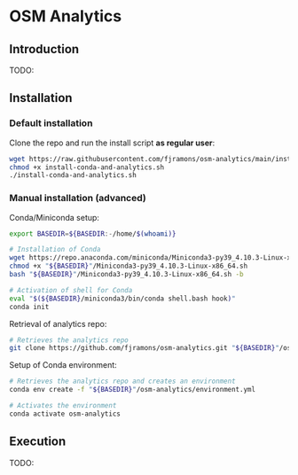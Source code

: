 # OSM Analytics

## Introduction

TODO:

## Installation

### Default installation

Clone the repo and run the install script **as regular user**:

```bash
wget https://raw.githubusercontent.com/fjramons/osm-analytics/main/install-conda-and-analytics.sh
chmod +x install-conda-and-analytics.sh
./install-conda-and-analytics.sh
```

### Manual installation (advanced)

Conda/Miniconda setup:

```bash
export BASEDIR=${BASEDIR:-/home/$(whoami)}

# Installation of Conda
wget https://repo.anaconda.com/miniconda/Miniconda3-py39_4.10.3-Linux-x86_64.sh -P "${BASEDIR}"
chmod +x "${BASEDIR}"/Miniconda3-py39_4.10.3-Linux-x86_64.sh
bash "${BASEDIR}"/Miniconda3-py39_4.10.3-Linux-x86_64.sh -b

# Activation of shell for Conda
eval "$(${BASEDIR}/miniconda3/bin/conda shell.bash hook)"
conda init
```

Retrieval of analytics repo:

```bash
# Retrieves the analytics repo
git clone https://github.com/fjramons/osm-analytics.git "${BASEDIR}"/osm-analytics
```

Setup of Conda environment:

```bash
# Retrieves the analytics repo and creates an environment
conda env create -f "${BASEDIR}"/osm-analytics/environment.yml

# Activates the environment
conda activate osm-analytics
```

## Execution

TODO:
